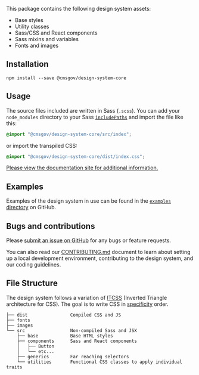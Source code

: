 This package contains the following design system assets:

- Base styles
- Utility classes
- Sass/CSS and React components
- Sass mixins and variables
- Fonts and images

## Installation

```
npm install --save @cmsgov/design-system-core
```

## Usage

The source files included are written in Sass (`.scss`). You can add your `node_modules` directory to your Sass [`includePaths`](https://github.com/sass/node-sass#includepaths) and import the file like this:

```css
@import "@cmsgov/design-system-core/src/index";
```

or import the transpiled CSS:

```css
@import "@cmsgov/design-system-core/dist/index.css";
```

[Please view the documentation site for additional information.](https://cmsgov.github.io/design-system/)

## Examples

Examples of the design system in use can be found in the [`examples` directory](https://github.com/CMSgov/design-system/tree/master/examples) on GitHub.

## Bugs and contributions

Please [submit an issue on GitHub](https://github.com/CMSgov/design-system) for any bugs or feature requests.

You can also read our [CONTRIBUTING.md](https://github.com/CMSgov/design-system/blob/master/CONTRIBUTING.md) document to learn about setting up a local development environment, contributing to the design system, and our coding guidelines.

## File Structure

The design system follows a variation of [ITCSS](http://thomasbyttebier.be/blog/less-css-mess) (Inverted Triangle architecture for CSS). The goal is to write CSS in [specificity](https://developer.mozilla.org/en-US/docs/Web/CSS/Specificity) order.

<!-- You can regenerate the tree by running tree -d -I "node_modules" -->

```
├── dist                Compiled CSS and JS
├── fonts
├── images
└── src                 Non-compiled Sass and JSX
    ├── base            Base HTML styles
    ├── components      Sass and React components
    │   ├── Button
    │   └── etc...
    ├── generics        Far reaching selectors
    └── utilities       Functional CSS classes to apply individual traits
```
